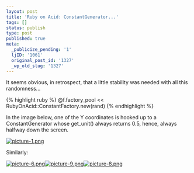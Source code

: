 ```yaml
---
layout: post
title: 'Ruby on Acid: ConstantGenerator...'
tags: []
status: publish
type: post
published: true
meta:
  _publicize_pending: '1'
  ljID: '1061'
  original_post_id: '1327'
  _wp_old_slug: '1327'
---
```

It seems obvious, in retrospect, that a little stability was needed with all this randomness...

{% highlight ruby %}
@f.factory_pool << RubyOnAcid::ConstantFactory.new(rand)
{% endhighlight %}

In the image below, one of the Y coordinates is hooked up to a ConstantGenerator whose get_unit() always returns 0.5, hence, always halfway down the screen.

<a href='http://jay.mcgavren.com/blog/wp-content/uploads/2009/10/picture-1.png' title='picture-1.png'><img src='http://jay.mcgavren.com/blog/wp-content/uploads/2009/10/picture-1.thumbnail.png' alt='picture-1.png' /></a>

Similarly:

<a href='http://jay.mcgavren.com/blog/wp-content/uploads/2009/10/picture-6.png' title='picture-6.png'><img src='http://jay.mcgavren.com/blog/wp-content/uploads/2009/10/picture-6.thumbnail.png' alt='picture-6.png' /></a><a href='http://jay.mcgavren.com/blog/wp-content/uploads/2009/10/picture-9.png' title='picture-9.png'><img src='http://jay.mcgavren.com/blog/wp-content/uploads/2009/10/picture-9.thumbnail.png' alt='picture-9.png' /></a><a href='http://jay.mcgavren.com/blog/wp-content/uploads/2009/10/picture-8.png' title='picture-8.png'><img src='http://jay.mcgavren.com/blog/wp-content/uploads/2009/10/picture-8.thumbnail.png' alt='picture-8.png' /></a>
